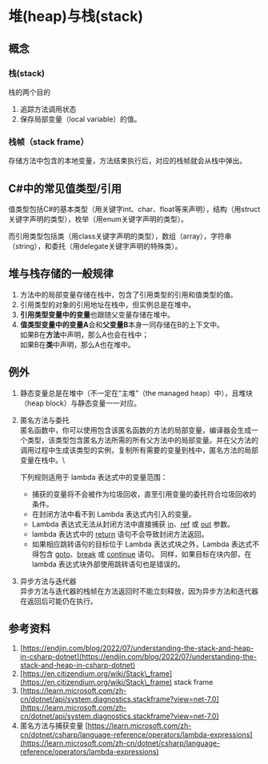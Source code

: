 # 堆(heap)与栈(stack)

## 概念

### 栈(stack)

栈的两个目的

1. 追踪方法调用状态
2. 保存局部变量（local variable）的值。

### 栈帧（stack frame）

存储方法中包含的本地变量，方法结束执行后，对应的栈帧就会从栈中弹出。

## C#中的常见值类型/引用

值类型包括C#的基本类型（用关键字int、char、float等来声明），结构（用struct关键字声明的类型），枚举（用enum关键字声明的类型）。

而引用类型包括类（用class关键字声明的类型），数组（array），字符串（string），和委托（用delegate关键字声明的特殊类）。

## 堆与栈存储的一般规律

1. 方法中的局部变量存储在栈中，包含了引用类型的引用和值类型的值。
2. 引用类型的对象的引用地址在栈中，但实例总是在堆中。
3. **引用类型变量中的变量**也跟随父变量存储在堆中。
4. **值类型变量中的变量A**会和**父变量B**本身一同存储在B的上下文中。\
   如果B在**方法**中声明，那么A也会在栈中；\
   如果B在**类**中声明，那么A也在堆中。

## 例外

1. 静态变量总是在堆中（不一定在“主堆”（the managed heap）中），且堆块（heap block）与静态变量一一对应。
2.  匿名方法与委托\
    匿名函数中，你可以使用包含该匿名函数的方法的局部变量，编译器会生成一个类型，该类型包含匿名方法所需的所有父方法中的局部变量。并在父方法的调用过程中生成该类型的实例，复制所有需要的变量到栈中，匿名方法的局部变量在栈中。\


    下列规则适用于 lambda 表达式中的变量范围：

    * 捕获的变量将不会被作为垃圾回收，直至引用变量的委托符合垃圾回收的条件。
    * 在封闭方法中看不到 Lambda 表达式内引入的变量。
    * Lambda 表达式无法从封闭方法中直接捕获 [in](https://learn.microsoft.com/zh-cn/dotnet/csharp/language-reference/keywords/in-parameter-modifier)、[ref](https://learn.microsoft.com/zh-cn/dotnet/csharp/language-reference/keywords/ref) 或 [out](https://learn.microsoft.com/zh-cn/dotnet/csharp/language-reference/keywords/out-parameter-modifier) 参数。
    * lambda 表达式中的 [return](https://learn.microsoft.com/zh-cn/dotnet/csharp/language-reference/statements/jump-statements#the-return-statement) 语句不会导致封闭方法返回。
    * 如果相应跳转语句的目标位于 Lambda 表达式块之外，Lambda 表达式不得包含 [goto](https://learn.microsoft.com/zh-cn/dotnet/csharp/language-reference/statements/jump-statements#the-goto-statement)、[break](https://learn.microsoft.com/zh-cn/dotnet/csharp/language-reference/statements/jump-statements#the-break-statement) 或 [continue](https://learn.microsoft.com/zh-cn/dotnet/csharp/language-reference/statements/jump-statements#the-continue-statement) 语句。 同样，如果目标在块内部，在 lambda 表达式块外部使用跳转语句也是错误的。
3. 异步方法与迭代器\
   异步方法与迭代器的栈帧在方法返回时不能立刻释放，因为异步方法和迭代器在返回后可能仍在执行。

## 参考资料

1. [https://endjin.com/blog/2022/07/understanding-the-stack-and-heap-in-csharp-dotnet](https://endjin.com/blog/2022/07/understanding-the-stack-and-heap-in-csharp-dotnet)
2. [https://en.citizendium.org/wiki/Stack\_frame](https://en.citizendium.org/wiki/Stack\_frame) stack frame
3. [https://learn.microsoft.com/zh-cn/dotnet/api/system.diagnostics.stackframe?view=net-7.0](https://learn.microsoft.com/zh-cn/dotnet/api/system.diagnostics.stackframe?view=net-7.0)
4. 匿名方法与捕获变量 [https://learn.microsoft.com/zh-cn/dotnet/csharp/language-reference/operators/lambda-expressions](https://learn.microsoft.com/zh-cn/dotnet/csharp/language-reference/operators/lambda-expressions)
